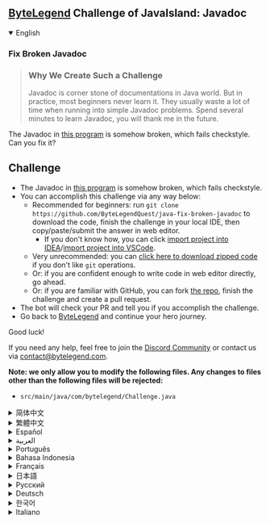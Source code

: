 ## [ByteLegend](https://bytelegend.com) Challenge of JavaIsland: Javadoc

<details open='true'>
<summary>English</summary>

### Fix Broken Javadoc

> ### Why We Create Such a Challenge
> Javadoc is corner stone of documentations in Java world. But in practice, most beginners never learn it.
> They usually waste a lot of time when running into simple Javadoc problems.
> Spend several minutes to learn Javadoc, you will thank me in the future.

The Javadoc in [this program](https://github.com/ByteLegendQuest/java-fix-broken-javadoc/blob/main/src/main/java/com/bytelegend/Challenge.java) is somehow broken, which fails checkstyle. Can you fix it?

## Challenge
- The Javadoc in [this program](https://github.com/ByteLegendQuest/java-fix-broken-javadoc/blob/main/src/main/java/com/bytelegend/Challenge.java) is somehow broken, which fails checkstyle.
- You can accomplish this challenge via any way below:
  - Recommended for beginners: run `git clone https://github.com/ByteLegendQuest/java-fix-broken-javadoc` to download the code,
    finish the challenge in your local IDE, then copy/paste/submit the answer in web editor.
    - If you don't know how, you can click [import project into IDEA](https://github.com/ByteLegendQuest/java-fix-broken-javadoc/blob/main/docs/en/clone-and-import.md)/[import project into VSCode](https://github.com/ByteLegendQuest/java-fix-broken-javadoc/blob/main/docs/en/clone-and-import-vscode.md).
  - Very unrecommended: you can [click here to download zipped code](https://codeload.github.com/ByteLegendQuest/java-fix-broken-javadoc/zip/refs/heads/main) if you don't like `git` operations.
  - Or: if you are confident enough to write code in web editor directly, go ahead.
  - Or: if you are familiar with GitHub, you can fork [the repo](https://github.com/ByteLegendQuest/java-fix-broken-javadoc), finish the challenge and create a pull request.
- The bot will check your PR and tell you if you accomplish the challenge.
- Go back to [ByteLegend](https://bytelegend.com) and continue your hero journey.

Good luck!

If you need any help, feel free to join the [Discord Community](https://discord.gg/35RreUUGWt) or contact us via [contact@bytelegend.com](mailto:contact@bytelegend.com).

**Note: we only allow you to modify the following files.
Any changes to files other than the following files will be rejected:**

- `src/main/java/com/bytelegend/Challenge.java`

</details>

<details>
<summary>简体中文</summary>

### 修复错误的Javadoc

> ### 为什么要设计这个挑战
>
> Javadoc是Java世界中文档的基石，但是在实践中我发现，很多初学者并没有系统地学习过，
> 从而在面对很简单的问题时束手无策，浪费宝贵的时间。
> 希望你能花费几分钟系统地学习一下Javadoc，节省未来抓耳挠腮的几个小时时间。

[这个程序](https://github.com/ByteLegendQuest/java-fix-broken-javadoc/blob/main/src/main/java/com/bytelegend/Challenge.java)里的Javadoc有一些问题，会导致编译和Checkstyle失败。请修复之。

## 挑战
- [这个程序](https://github.com/ByteLegendQuest/java-fix-broken-javadoc/blob/main/src/main/java/com/bytelegend/Challenge.java)里的Javadoc有一些问题，会导致编译和Checkstyle失败。
- 你可以使用以下任意一种方法完成挑战：
  - 初学者推荐：运行`git clone https://git.bytelegend.com/ByteLegendQuest/java-fix-broken-javadoc`将代码下载到本地，在本地使用IDE调试完成后复制到网页编辑器里提交。
    - 如果你不知道怎么做，可以点击[导入IDEA](https://github.com/ByteLegendQuest/java-fix-broken-javadoc/blob/main/docs/zh_hans/clone-and-import.md)/[导入VSCode](https://github.com/ByteLegendQuest/java-fix-broken-javadoc/blob/main/docs/zh_hans/clone-and-import-vscode.md)。
  - 非常不推荐：如果你实在不喜欢`git`命令行操作，你可以[点击这里直接下载打包好的代码](https://ghcodeload.bytelegend.com/ByteLegendQuest/java-fix-broken-javadoc/zip/refs/heads/main)。
  - 或者：如果你非常自信不需要下载代码到本地调试，可以使用网页编辑器直接提交。
  - 或者：如果你对GitHub非常熟悉，你可以fork[这个仓库](https://github.com/ByteLegendQuest/java-fix-broken-javadoc)、完成挑战后，创建一个Pull Request。
- 机器人将会检查你的答案，告诉你你是否通过了挑战。
- 回到[字节传说](https://bytelegend.com)，然后继续你的英雄旅程。

祝你好运！

如果你需要任何帮助，欢迎加入官方玩家QQ群（在[首页](https://bytelegend.com)右下角的`联系 & 关于`菜单里可以找到入群方式）或者[Discord社区](https://discord.gg/PvmqK3hF)，或email至[contact@bytelegend.com](mailto:contact@bytelegend.com)。

**注意：我们只允许您修改以下文件，任何对其他文件的修改都会被拒绝：**

- `src/main/java/com/bytelegend/Challenge.java`

</details>

<details>
<summary>繁體中文</summary>

### 修復損壞的 Javadoc

> ### 為什麼我們會創造這樣的挑戰
> 
> Javadoc 是 Java 世界中文檔的基石。但在實踐中，大多數初學者從不學習它。當遇到簡單的 Javadoc 問題時，他們通常會浪費大量時間。花幾分鐘學習Javadoc，以後你會感謝我的。

該[程序](https://github.com/ByteLegendQuest/java-fix-broken-javadoc/blob/main/src/main/java/com/bytelegend/Challenge.java)中的 Javadoc 以某種方式損壞，導致 checkstyle 失敗。你能修好它嗎？

挑戰
--

-   該[程序](https://github.com/ByteLegendQuest/java-fix-broken-javadoc/blob/main/src/main/java/com/bytelegend/Challenge.java)中的 Javadoc 以某種方式損壞，導致 checkstyle 失敗。
-   您可以通過以下任何方式完成此挑戰：
    -   建議初學者：運行`git clone https://github.com/ByteLegendQuest/java-fix-broken-javadoc`下載代碼，在本地 IDE 中完成挑戰，然後在 Web 編輯器中復制/粘貼/提交答案。
        -   如果你不知道怎麼做，你可以點擊[import project into IDEA](https://github.com/ByteLegendQuest/java-fix-broken-javadoc/blob/main/docs/en/clone-and-import.md) / [import project into VSCode](https://github.com/ByteLegendQuest/java-fix-broken-javadoc/blob/main/docs/en/clone-and-import-vscode.md) 。
    -   非常不推薦：如果你不喜歡`git`操作，可以[點擊這裡下載壓縮代碼](https://codeload.github.com/ByteLegendQuest/java-fix-broken-javadoc/zip/refs/heads/main)。
    -   或者：如果您有足夠的信心直接在 Web 編輯器中編寫代碼，請繼續。
    -   或者：如果你熟悉 GitHub，你可以 fork[倉庫](https://github.com/ByteLegendQuest/java-fix-broken-javadoc)，完成挑戰並創建一個拉取請求。
-   機器人會檢查你的 PR 並告訴你是否完成了挑戰。
-   回到[ByteLegend](https://bytelegend.com)繼續你的英雄之旅。

祝你好運！

如果您需要任何幫助，請隨時加入[Discord 社區](https://discord.gg/35RreUUGWt)或通過[contact@bytelegend.com](mailto:contact@bytelegend.com)聯繫我們。

**注意：我們只允許您修改以下文件。對以下文件以外的文件的任何更改都將被拒絕：**

-   `src/main/java/com/bytelegend/Challenge.java`
</details>

<details>
<summary>Español</summary>

### Arreglar Javadoc roto

> ### Por qué creamos tal desafío
> 
> Javadoc es la piedra angular de la documentación en el mundo de Java. Pero en la práctica, la mayoría de los principiantes nunca lo aprenden. Por lo general, pierden mucho tiempo cuando se encuentran con problemas simples de Javadoc. Dedique varios minutos a aprender Javadoc, me lo agradecerá en el futuro.

El Javadoc en [este programa](https://github.com/ByteLegendQuest/java-fix-broken-javadoc/blob/main/src/main/java/com/bytelegend/Challenge.java) está roto de alguna manera, lo que falla en checkstyle. ¿Puedes arreglarlo?

Desafío
-------

-   El Javadoc en [este programa](https://github.com/ByteLegendQuest/java-fix-broken-javadoc/blob/main/src/main/java/com/bytelegend/Challenge.java) está roto de alguna manera, lo que falla en checkstyle.
-   Puede lograr este desafío de cualquier manera a continuación:
    -   Recomendado para principiantes: ejecute `git clone https://github.com/ByteLegendQuest/java-fix-broken-javadoc` para descargar el código, finalice el desafío en su IDE local, luego copie/pegue/envíe la respuesta en el editor web.
        -   Si no sabe cómo hacerlo, puede hacer clic en [importar proyecto a IDEA](https://github.com/ByteLegendQuest/java-fix-broken-javadoc/blob/main/docs/en/clone-and-import.md) / [importar proyecto a VSCode](https://github.com/ByteLegendQuest/java-fix-broken-javadoc/blob/main/docs/en/clone-and-import-vscode.md) .
    -   Muy poco recomendado: puede [hacer clic aquí para descargar el código comprimido](https://codeload.github.com/ByteLegendQuest/java-fix-broken-javadoc/zip/refs/heads/main) si no le gustan las operaciones de `git` .
    -   O: si tiene la confianza suficiente para escribir código en el editor web directamente, adelante.
    -   O: si está familiarizado con GitHub, puede bifurcar [el repositorio](https://github.com/ByteLegendQuest/java-fix-broken-javadoc) , finalizar el desafío y crear una solicitud de extracción.
-   El bot verificará tu PR y te dirá si logras el desafío.
-   Regrese a [ByteLegend](https://bytelegend.com) y continúe su viaje de héroe.

¡Buena suerte!

Si necesita ayuda, no dude en unirse a la [comunidad de Discord](https://discord.gg/35RreUUGWt) o contáctenos a través de [contact@bytelegend.com](mailto:contact@bytelegend.com) .

**Nota: solo le permitimos modificar los siguientes archivos. Cualquier cambio en los archivos que no sean los siguientes archivos será rechazado:**

-   `src/main/java/com/bytelegend/Challenge.java`
</details>

<details>
<summary>العربية</summary>

### إصلاح كسر جافادوك

> ### لماذا نخلق مثل هذا التحدي
> 
> Javadoc هو حجر الزاوية للوثائق في عالم جافا. لكن في الممارسة العملية ، لا يتعلمها معظم المبتدئين أبدًا. عادة ما يضيعون الكثير من الوقت عند الوقوع في مشاكل Javadoc البسيطة. اقض عدة دقائق لتعلم جافادوك ، سوف تشكرني في المستقبل.

تم كسر Javadoc في [هذا البرنامج](https://github.com/ByteLegendQuest/java-fix-broken-javadoc/blob/main/src/main/java/com/bytelegend/Challenge.java) إلى حد ما ، والذي فشل في checkstyle. يمكنك إصلاحه؟

تحد
---

-   تم كسر Javadoc في [هذا البرنامج](https://github.com/ByteLegendQuest/java-fix-broken-javadoc/blob/main/src/main/java/com/bytelegend/Challenge.java) إلى حد ما ، والذي فشل في checkstyle.
-   يمكنك إنجاز هذا التحدي بأي طريقة أدناه:
    -   موصى به للمبتدئين: قم بتشغيل `git clone https://github.com/ByteLegendQuest/java-fix-broken-javadoc` لتنزيل الكود ، وإنهاء التحدي في IDE المحلي الخاص بك ، ثم نسخ / لصق / إرسال الإجابة في محرر الويب.
        -   إذا كنت لا تعرف كيف يمكنك النقر فوق [استيراد مشروع إلى IDEA](https://github.com/ByteLegendQuest/java-fix-broken-javadoc/blob/main/docs/en/clone-and-import.md) / [استيراد مشروع إلى VSCode](https://github.com/ByteLegendQuest/java-fix-broken-javadoc/blob/main/docs/en/clone-and-import-vscode.md) .
    -   غير موصى به على الإطلاق: يمكنك [النقر هنا لتنزيل رمز مضغوط](https://codeload.github.com/ByteLegendQuest/java-fix-broken-javadoc/zip/refs/heads/main) إذا كنت لا تحب عمليات `git` .
    -   أو: إذا كنت واثقًا بدرجة كافية لكتابة التعليمات البرمجية في محرر الويب مباشرةً ، فابدأ.
    -   أو: إذا كنت معتادًا على GitHub ، فيمكنك تفرع [الريبو](https://github.com/ByteLegendQuest/java-fix-broken-javadoc) وإنهاء التحدي وإنشاء طلب سحب.
-   سيتحقق الروبوت من العلاقات العامة الخاصة بك ويخبرك إذا أنجزت التحدي.
-   ارجع إلى [ByteLegend وتابع](https://bytelegend.com) رحلة بطلك.

حظ سعيد!

إذا كنت بحاجة إلى أي مساعدة ، فلا تتردد في الانضمام إلى [مجتمع Discord](https://discord.gg/35RreUUGWt) أو الاتصال بنا عبر [contact@bytelegend.com](mailto:contact@bytelegend.com) .

**ملاحظة: نسمح لك فقط بتعديل الملفات التالية. سيتم رفض أي تغييرات يتم إجراؤها على الملفات بخلاف الملفات التالية:**

-   `src/main/java/com/bytelegend/Challenge.java`
</details>

<details>
<summary>Português</summary>

### Corrigir Javadoc quebrado

> ### Por que criamos esse desafio
> 
> Javadoc é a pedra angular de documentações no mundo Java. Mas, na prática, a maioria dos iniciantes nunca aprende. Eles geralmente perdem muito tempo ao se depararem com problemas simples de Javadoc. Gaste alguns minutos para aprender Javadoc, você vai me agradecer no futuro.

O Javadoc [neste programa](https://github.com/ByteLegendQuest/java-fix-broken-javadoc/blob/main/src/main/java/com/bytelegend/Challenge.java) está de alguma forma quebrado, o que falha no estilo de verificação. Você pode concertar isso?

Desafio
-------

-   O Javadoc [neste programa](https://github.com/ByteLegendQuest/java-fix-broken-javadoc/blob/main/src/main/java/com/bytelegend/Challenge.java) está de alguma forma quebrado, o que falha no estilo de verificação.
-   Você pode realizar este desafio de qualquer maneira abaixo:
    -   Recomendado para iniciantes: execute `git clone https://github.com/ByteLegendQuest/java-fix-broken-javadoc` para baixar o código, conclua o desafio em seu IDE local e copie/cole/envie a resposta no editor da web.
        -   Se você não sabe como, você pode clicar em [importar projeto para IDEA](https://github.com/ByteLegendQuest/java-fix-broken-javadoc/blob/main/docs/en/clone-and-import.md) / [importar projeto para VSCode](https://github.com/ByteLegendQuest/java-fix-broken-javadoc/blob/main/docs/en/clone-and-import-vscode.md) .
    -   Muito não recomendado: você pode [clicar aqui para baixar o código zipado](https://codeload.github.com/ByteLegendQuest/java-fix-broken-javadoc/zip/refs/heads/main) se não gostar das operações do `git` .
    -   Ou: se você estiver confiante o suficiente para escrever código diretamente no editor web, vá em frente.
    -   Ou: se você estiver familiarizado com o GitHub, você pode bifurcar [o repo](https://github.com/ByteLegendQuest/java-fix-broken-javadoc) , finalizar o desafio e criar um pull request.
-   O bot verificará seu PR e informará se você cumpriu o desafio.
-   Volte para [ByteLegend](https://bytelegend.com) e continue sua jornada de herói.

Boa sorte!

Se precisar de ajuda, sinta-se à vontade para se juntar à [Comunidade Discord](https://discord.gg/35RreUUGWt) ou entre em contato conosco via [contact@bytelegend.com](mailto:contact@bytelegend.com) .

**Nota: só permitimos que você modifique os seguintes arquivos. Quaisquer alterações em arquivos que não sejam os arquivos a seguir serão rejeitadas:**

-   `src/main/java/com/bytelegend/Challenge.java`
</details>

<details>
<summary>Bahasa Indonesia</summary>

### Perbaiki Javadoc yang Rusak

> ### Mengapa Kami Membuat Tantangan Seperti Itu
> 
> Javadoc adalah landasan dokumentasi di dunia Java. Namun dalam praktiknya, kebanyakan pemula tidak pernah mempelajarinya. Mereka biasanya membuang banyak waktu ketika mengalami masalah Javadoc sederhana. Luangkan beberapa menit untuk belajar Javadoc, Anda akan berterima kasih kepada saya di masa depan.

Javadoc dalam [program](https://github.com/ByteLegendQuest/java-fix-broken-javadoc/blob/main/src/main/java/com/bytelegend/Challenge.java) ini entah bagaimana rusak, yang gagal checkstyle. Bisakah Anda memperbaikinya?

Tantangan
---------

-   Javadoc dalam [program](https://github.com/ByteLegendQuest/java-fix-broken-javadoc/blob/main/src/main/java/com/bytelegend/Challenge.java) ini entah bagaimana rusak, yang gagal checkstyle.
-   Anda dapat menyelesaikan tantangan ini melalui cara apa pun di bawah ini:
    -   Direkomendasikan untuk pemula: jalankan `git clone https://github.com/ByteLegendQuest/java-fix-broken-javadoc` untuk mengunduh kode, selesaikan tantangan di IDE lokal Anda, lalu salin/tempel/kirim jawabannya di editor web.
        -   Jika Anda tidak tahu caranya, Anda bisa mengklik [import project into IDEA](https://github.com/ByteLegendQuest/java-fix-broken-javadoc/blob/main/docs/en/clone-and-import.md) / [import project into VSCode](https://github.com/ByteLegendQuest/java-fix-broken-javadoc/blob/main/docs/en/clone-and-import-vscode.md) .
    -   Sangat tidak direkomendasikan: Anda dapat [mengklik di sini untuk mengunduh kode zip](https://codeload.github.com/ByteLegendQuest/java-fix-broken-javadoc/zip/refs/heads/main) jika Anda tidak menyukai operasi `git` .
    -   Atau: jika Anda cukup percaya diri untuk menulis kode di editor web secara langsung, silakan.
    -   Atau: jika Anda terbiasa dengan GitHub, Anda dapat melakukan fork [repo](https://github.com/ByteLegendQuest/java-fix-broken-javadoc) , menyelesaikan tantangan, dan membuat permintaan tarik.
-   Bot akan memeriksa PR Anda dan memberi tahu Anda jika Anda menyelesaikan tantangan.
-   Kembali ke [ByteLegend](https://bytelegend.com) dan lanjutkan perjalanan pahlawan Anda.

Semoga beruntung!

Jika Anda memerlukan bantuan, jangan ragu untuk bergabung dengan [Komunitas Discord](https://discord.gg/35RreUUGWt) atau hubungi kami melalui [contact@bytelegend.com](mailto:contact@bytelegend.com) .

**Catatan: kami hanya mengizinkan Anda untuk mengubah file berikut. Setiap perubahan pada file selain file berikut akan ditolak:**

-   `src/main/java/com/bytelegend/Challenge.java`
</details>

<details>
<summary>Français</summary>

### Réparer Javadoc cassé

> ### Pourquoi nous créons un tel défi
> 
> Javadoc est la pierre angulaire des documentations dans le monde Java. Mais en pratique, la plupart des débutants ne l'apprennent jamais. Ils perdent généralement beaucoup de temps lorsqu'ils rencontrent des problèmes Javadoc simples. Consacrez quelques minutes à apprendre Javadoc, vous me remercierez à l'avenir.

Le Javadoc de [ce programme](https://github.com/ByteLegendQuest/java-fix-broken-javadoc/blob/main/src/main/java/com/bytelegend/Challenge.java) est en quelque sorte cassé, ce qui échoue checkstyle. Peux-tu le réparer?

Défi
----

-   Le Javadoc de [ce programme](https://github.com/ByteLegendQuest/java-fix-broken-javadoc/blob/main/src/main/java/com/bytelegend/Challenge.java) est en quelque sorte cassé, ce qui échoue checkstyle.
-   Vous pouvez accomplir ce défi de n'importe quelle manière ci-dessous:
    -   Recommandé pour les débutants : exécutez `git clone https://github.com/ByteLegendQuest/java-fix-broken-javadoc` pour télécharger le code, terminez le défi dans votre IDE local, puis copiez/collez/soumettez la réponse dans l'éditeur Web.
        -   Si vous ne savez pas comment, vous pouvez cliquer sur [importer le projet dans IDEA](https://github.com/ByteLegendQuest/java-fix-broken-javadoc/blob/main/docs/en/clone-and-import.md) / [importer le projet dans VSCode](https://github.com/ByteLegendQuest/java-fix-broken-javadoc/blob/main/docs/en/clone-and-import-vscode.md) .
    -   Très déconseillé : vous pouvez [cliquer ici pour télécharger le code compressé](https://codeload.github.com/ByteLegendQuest/java-fix-broken-javadoc/zip/refs/heads/main) si vous n'aimez pas les opérations `git` .
    -   Ou : si vous êtes suffisamment confiant pour écrire du code directement dans l'éditeur Web, continuez.
    -   Ou : si vous êtes familier avec GitHub, vous pouvez forker [le dépôt](https://github.com/ByteLegendQuest/java-fix-broken-javadoc) , terminer le défi et créer une demande d'extraction.
-   Le bot vérifiera votre PR et vous dira si vous accomplissez le défi.
-   Retournez à [ByteLegend](https://bytelegend.com) et continuez votre voyage de héros.

Bonne chance!

Si vous avez besoin d'aide, n'hésitez pas à rejoindre la [communauté Discord](https://discord.gg/35RreUUGWt) ou à nous contacter via [contact@bytelegend.com](mailto:contact@bytelegend.com) .

**Remarque : nous vous autorisons uniquement à modifier les fichiers suivants. Toute modification de fichiers autres que les fichiers suivants sera rejetée :**

-   `src/main/java/com/bytelegend/Challenge.java`
</details>

<details>
<summary>日本語</summary>

### 壊れたJavadocを修正

> ### なぜこのような課題を作成するのか
> 
> Javadocは、Javaの世界におけるドキュメントの要です。しかし実際には、ほとんどの初心者はそれを学ぶことはありません。通常、単純なJavadocの問題が発生すると、多くの時間を浪費します。 Javadocを学ぶために数分を費やしてください、あなたは将来私に感謝するでしょう。

[このプログラム](https://github.com/ByteLegendQuest/java-fix-broken-javadoc/blob/main/src/main/java/com/bytelegend/Challenge.java)のJavadocはどういうわけか壊れており、checkstyleに失敗します。直してもらえますか？

チャレンジ
-----

-   [このプログラム](https://github.com/ByteLegendQuest/java-fix-broken-javadoc/blob/main/src/main/java/com/bytelegend/Challenge.java)のJavadocはどういうわけか壊れており、checkstyleに失敗します。
-   この課題は、以下のいずれかの方法で達成できます。
    -   初心者に推奨： `git clone https://github.com/ByteLegendQuest/java-fix-broken-javadoc`を実行してコードをダウンロードし、ローカルIDEでチャレンジを終了してから、Webエディターで回答をコピー/貼り付け/送信します。
        -   方法がわからない場合は、\[ [プロジェクトをIDEAにインポート](https://github.com/ByteLegendQuest/java-fix-broken-javadoc/blob/main/docs/en/clone-and-import.md)\]/\[ [プロジェクトをVSCodeにインポート](https://github.com/ByteLegendQuest/java-fix-broken-javadoc/blob/main/docs/en/clone-and-import-vscode.md)\]をクリックできます。
    -   非常に推奨されていません`git`操作が気に入らない場合は、 [ここをクリックしてzipコードをダウンロード](https://codeload.github.com/ByteLegendQuest/java-fix-broken-javadoc/zip/refs/heads/main)できます。
    -   または：Webエディターで直接コードを記述できる自信がある場合は、先に進んでください。
    -   または：GitHubに精通している場合は[、リポジトリ](https://github.com/ByteLegendQuest/java-fix-broken-javadoc)をフォークしてチャレンジを終了し、プルリクエストを作成できます。
-   ボットはPRをチェックし、チャレンジを達成したかどうかを通知します。
-   [ByteLegend](https://bytelegend.com)に戻り、ヒーローの旅を続けてください。

幸運を！

ヘルプが必要な場合は、 [Discordコミュニティ](https://discord.gg/35RreUUGWt)に参加するか、contact [@bytelegend.com](mailto:contact@bytelegend.com)からお問い合わせください。

**注：変更できるのは次のファイルのみです。次のファイル以外のファイルへの変更は拒否されます。**

-   `src/main/java/com/bytelegend/Challenge.java`
</details>

<details>
<summary>Русский</summary>

### Исправить неработающий Javadoc

> ### Почему мы создаем такой вызов
> 
> Javadoc является краеугольным камнем документации в мире Java. Но на практике большинство новичков так и не учат этому. Обычно они тратят много времени, когда сталкиваются с простыми проблемами Javadoc. Потратьте несколько минут на изучение Javadoc, в будущем вы будете мне благодарны.

Javadoc в [этой программе](https://github.com/ByteLegendQuest/java-fix-broken-javadoc/blob/main/src/main/java/com/bytelegend/Challenge.java) каким-то образом сломан, что приводит к сбою checkstyle. Ты можешь починить это?

Испытание
---------

-   Javadoc в [этой программе](https://github.com/ByteLegendQuest/java-fix-broken-javadoc/blob/main/src/main/java/com/bytelegend/Challenge.java) каким-то образом сломан, что приводит к сбою checkstyle.
-   Вы можете выполнить эту задачу любым способом, указанным ниже:
    -   Рекомендуется для начинающих: запустите `git clone https://github.com/ByteLegendQuest/java-fix-broken-javadoc` , чтобы загрузить код, завершите задание в локальной среде IDE, затем скопируйте/вставьте/отправьте ответ в веб-редакторе.
        -   Если вы не знаете как, вы можете нажать [импортировать проект в IDEA](https://github.com/ByteLegendQuest/java-fix-broken-javadoc/blob/main/docs/en/clone-and-import.md) / [импортировать проект в VSCode](https://github.com/ByteLegendQuest/java-fix-broken-javadoc/blob/main/docs/en/clone-and-import-vscode.md) .
    -   Крайне не рекомендуется: вы можете [нажать здесь, чтобы загрузить заархивированный код](https://codeload.github.com/ByteLegendQuest/java-fix-broken-javadoc/zip/refs/heads/main) , если вам не нравятся операции `git` .
    -   Или: если вы достаточно уверены, чтобы писать код напрямую в веб-редакторе, вперед.
    -   Или: если вы знакомы с GitHub, вы можете разветвить [репозиторий](https://github.com/ByteLegendQuest/java-fix-broken-javadoc) , выполнить задание и создать запрос на включение.
-   Бот проверит ваш PR и сообщит, выполнили ли вы задание.
-   Вернитесь в [ByteLegend](https://bytelegend.com) и продолжайте свое героическое путешествие.

Удачи!

Если вам нужна помощь, присоединяйтесь к [сообществу Discord](https://discord.gg/35RreUUGWt) или свяжитесь с нами по [адресу contact@bytelegend.com](mailto:contact@bytelegend.com) .

**Примечание: мы разрешаем вам изменять только следующие файлы. Любые изменения в файлах, кроме следующих файлов, будут отклонены:**

-   `src/main/java/com/bytelegend/Challenge.java`
</details>

<details>
<summary>Deutsch</summary>

### Defektes Javadoc reparieren

> ### Warum wir eine solche Herausforderung schaffen
> 
> Javadoc ist ein Eckpfeiler der Dokumentationen in der Java-Welt. Aber in der Praxis lernen es die meisten Anfänger nie. Sie verschwenden normalerweise viel Zeit, wenn sie auf einfache Javadoc-Probleme stoßen. Verbringen Sie einige Minuten damit, Javadoc zu lernen, Sie werden mir in Zukunft danken.

Das Javadoc in [diesem Programm](https://github.com/ByteLegendQuest/java-fix-broken-javadoc/blob/main/src/main/java/com/bytelegend/Challenge.java) ist irgendwie kaputt, was checkstyle fehlschlägt. Kannst du das Reparieren?

Herausforderung
---------------

-   Das Javadoc in [diesem Programm](https://github.com/ByteLegendQuest/java-fix-broken-javadoc/blob/main/src/main/java/com/bytelegend/Challenge.java) ist irgendwie kaputt, was checkstyle fehlschlägt.
-   Sie können diese Herausforderung auf eine der folgenden Arten meistern:
    -   Empfohlen für Anfänger: Führen Sie `git clone https://github.com/ByteLegendQuest/java-fix-broken-javadoc` aus, um den Code herunterzuladen, beenden Sie die Herausforderung in Ihrer lokalen IDE und kopieren/fügen Sie dann die Antwort im Web-Editor ein/übermitteln Sie sie.
        -   Wenn Sie nicht wissen wie, können Sie auf [Projekt in IDEA](https://github.com/ByteLegendQuest/java-fix-broken-javadoc/blob/main/docs/en/clone-and-import.md) [importieren / Projekt in VSCode importieren klicken](https://github.com/ByteLegendQuest/java-fix-broken-javadoc/blob/main/docs/en/clone-and-import-vscode.md) .
    -   Sehr nicht zu empfehlen: Sie können [hier klicken, um den gezippten Code herunterzuladen,](https://codeload.github.com/ByteLegendQuest/java-fix-broken-javadoc/zip/refs/heads/main) wenn Sie `git` -Operationen nicht mögen.
    -   Oder: Wenn Sie sicher genug sind, Code direkt im Web-Editor zu schreiben, fahren Sie fort.
    -   Oder: Wenn Sie sich mit GitHub auskennen, können Sie [das Repo forken](https://github.com/ByteLegendQuest/java-fix-broken-javadoc) , die Challenge beenden und einen Pull-Request erstellen.
-   Der Bot überprüft Ihre PR und teilt Ihnen mit, ob Sie die Herausforderung meistern.
-   Gehen Sie zurück zu [ByteLegend](https://bytelegend.com) und setzen Sie Ihre Heldenreise fort.

Viel Glück!

Wenn Sie Hilfe benötigen, können Sie sich gerne der [Discord Community](https://discord.gg/35RreUUGWt) anschließen oder uns über [contact@bytelegend.com kontaktieren](mailto:contact@bytelegend.com) .

**Hinweis: Wir erlauben Ihnen nur, die folgenden Dateien zu ändern. Alle Änderungen an anderen Dateien als den folgenden Dateien werden abgelehnt:**

-   `src/main/java/com/bytelegend/Challenge.java`
</details>

<details>
<summary>한국어</summary>

### 깨진 Javadoc 수정

> ### 우리가 그러한 도전을 만드는 이유
> 
> Javadoc은 Java 세계에서 문서의 초석입니다. 그러나 실제로는 대부분의 초보자가 배우지 않습니다. 그들은 일반적으로 간단한 Javadoc 문제에 직면할 때 많은 시간을 낭비합니다. Javadoc을 배우기 위해 몇 분을 보내십시오. 앞으로 저에게 감사할 것입니다.

[이 프로그램](https://github.com/ByteLegendQuest/java-fix-broken-javadoc/blob/main/src/main/java/com/bytelegend/Challenge.java) 의 Javadoc은 어떻게 든 손상되어 검사 스타일에 실패합니다. 고칠 수 있습니까?

도전
--

-   [이 프로그램](https://github.com/ByteLegendQuest/java-fix-broken-javadoc/blob/main/src/main/java/com/bytelegend/Challenge.java) 의 Javadoc은 어떻게 든 손상되어 검사 스타일에 실패합니다.
-   아래 방법을 통해 이 챌린지를 완료할 수 있습니다.
    -   초보자를 위한 권장 사항: `git clone https://github.com/ByteLegendQuest/java-fix-broken-javadoc` 을 실행하여 코드를 다운로드하고 로컬 IDE에서 챌린지를 완료한 다음 웹 편집기에서 답변을 복사/붙여넣기/제출합니다.
        -   방법을 모르는 경우 [프로젝트를 IDEA로](https://github.com/ByteLegendQuest/java-fix-broken-javadoc/blob/main/docs/en/clone-and-import.md) [가져오기 / 프로젝트를 VSCode로 가져](https://github.com/ByteLegendQuest/java-fix-broken-javadoc/blob/main/docs/en/clone-and-import-vscode.md) 오기를 클릭할 수 있습니다.
    -   매우 권장하지 않음: `git` 작업이 마음에 들지 않으면 [여기를 클릭하여 압축 코드를 다운로드](https://codeload.github.com/ByteLegendQuest/java-fix-broken-javadoc/zip/refs/heads/main) 할 수 있습니다.
    -   또는 웹 편집기에서 직접 코드를 작성할 만큼 자신이 있다면 계속 진행하십시오.
    -   또는 GitHub에 익숙하다면 리포지토리를 분기 [하고](https://github.com/ByteLegendQuest/java-fix-broken-javadoc) 챌린지를 완료하고 풀 요청을 생성할 수 있습니다.
-   봇은 PR을 확인하고 도전 과제를 달성했는지 알려줍니다.
-   [ByteLegend](https://bytelegend.com) 로 돌아가 영웅 여정을 계속하세요.

행운을 빕니다!

도움이 필요하면 언제든지 [Discord 커뮤니티](https://discord.gg/35RreUUGWt) 에 가입하거나 [contact@bytelegend.com](mailto:contact@bytelegend.com) 을 통해 문의하세요.

**참고: 다음 파일만 수정할 수 있습니다. 다음 파일 이외의 파일에 대한 변경 사항은 거부됩니다.**

-   `src/main/java/com/bytelegend/Challenge.java`
</details>

<details>
<summary>Italiano</summary>

### Correggi Javadoc non funzionante

> ### Perché creiamo una tale sfida
> 
> Javadoc è la pietra angolare della documentazione nel mondo Java. Ma in pratica, la maggior parte dei principianti non lo impara mai. Di solito perdono molto tempo quando si imbattono in semplici problemi Javadoc. Trascorri diversi minuti per imparare Javadoc, mi ringrazierai in futuro.

Il Javadoc in [questo programma](https://github.com/ByteLegendQuest/java-fix-broken-javadoc/blob/main/src/main/java/com/bytelegend/Challenge.java) è in qualche modo rotto, il che non riesce a controllare lo stile. Puoi aggiustarlo?

Sfida
-----

-   Il Javadoc in [questo programma](https://github.com/ByteLegendQuest/java-fix-broken-javadoc/blob/main/src/main/java/com/bytelegend/Challenge.java) è in qualche modo rotto, il che non riesce a controllare lo stile.
-   Puoi portare a termine questa sfida in qualsiasi modo di seguito:
    -   Consigliato per i principianti: esegui `git clone https://github.com/ByteLegendQuest/java-fix-broken-javadoc` per scaricare il codice, completa la sfida nel tuo IDE locale, quindi copia/incolla/invia la risposta nell'editor web.
        -   Se non sai come fare, puoi fare clic su [importa progetto in IDEA](https://github.com/ByteLegendQuest/java-fix-broken-javadoc/blob/main/docs/en/clone-and-import.md) / [importa progetto in VSCode](https://github.com/ByteLegendQuest/java-fix-broken-javadoc/blob/main/docs/en/clone-and-import-vscode.md) .
    -   Molto sconsigliato: puoi fare [clic qui per scaricare il codice zippato](https://codeload.github.com/ByteLegendQuest/java-fix-broken-javadoc/zip/refs/heads/main) se non ti piacciono le operazioni `git` .
    -   Oppure: se sei abbastanza sicuro da scrivere il codice direttamente nell'editor web, vai avanti.
    -   Oppure: se hai familiarità con GitHub, puoi eseguire il fork [del repository](https://github.com/ByteLegendQuest/java-fix-broken-javadoc) , completare la sfida e creare una richiesta pull.
-   Il bot controllerà il tuo PR e ti dirà se hai superato la sfida.
-   Torna a [ByteLegend](https://bytelegend.com) e continua il tuo viaggio da eroe.

Buona fortuna!

Se hai bisogno di aiuto, non esitare a unirti alla [community di Discord](https://discord.gg/35RreUUGWt) o contattaci tramite [contact@bytelegend.com](mailto:contact@bytelegend.com) .

**Nota: ti permettiamo solo di modificare i seguenti file. Eventuali modifiche ai file diversi dai seguenti file verranno rifiutate:**

-   `src/main/java/com/bytelegend/Challenge.java`
</details>
